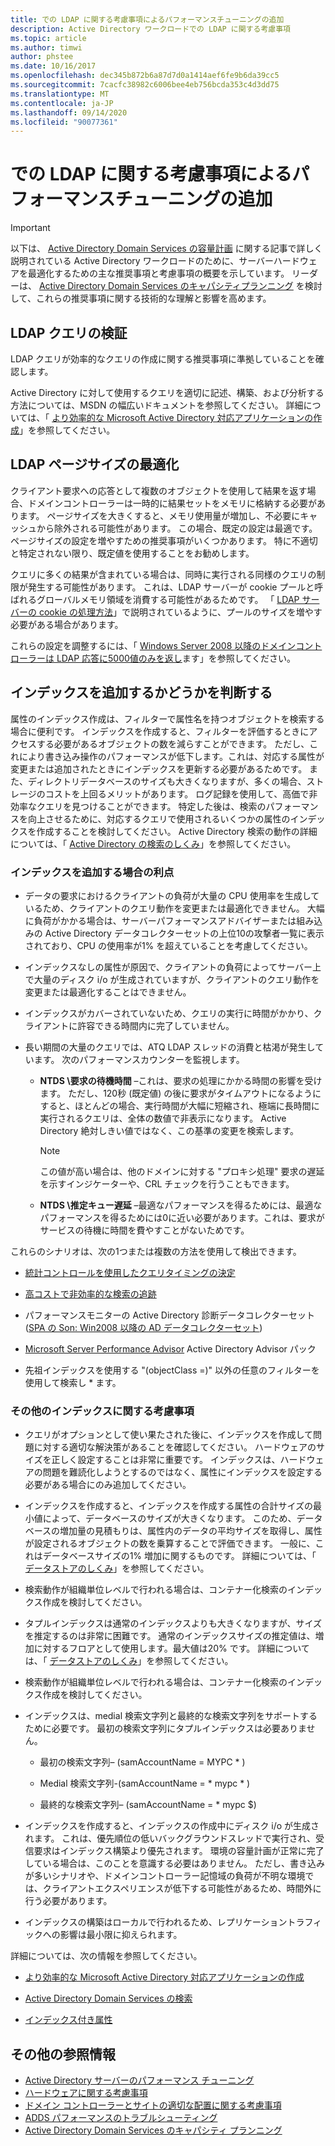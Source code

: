 ```yaml
---
title: での LDAP に関する考慮事項によるパフォーマンスチューニングの追加
description: Active Directory ワークロードでの LDAP に関する考慮事項
ms.topic: article
ms.author: timwi
author: phstee
ms.date: 10/16/2017
ms.openlocfilehash: dec345b872b6a87d7d0a1414aef6fe9b6da39cc5
ms.sourcegitcommit: 7cacfc38982c6006bee4eb756bcda353c4d3dd75
ms.translationtype: MT
ms.contentlocale: ja-JP
ms.lasthandoff: 09/14/2020
ms.locfileid: "90077361"
---
```

# <a name="ldap-considerations-in-adds-performance-tuning"></a>での LDAP に関する考慮事項によるパフォーマンスチューニングの追加

> [!IMPORTANT]
> 以下は、 [Active Directory Domain Services の容量計画](https://go.microsoft.com/fwlink/?LinkId=324566) に関する記事で詳しく説明されている Active Directory ワークロードのために、サーバーハードウェアを最適化するための主な推奨事項と考慮事項の概要を示しています。 リーダーは、 [Active Directory Domain Services のキャパシティプランニング](https://go.microsoft.com/fwlink/?LinkId=324566) を検討して、これらの推奨事項に関する技術的な理解と影響を高めます。

## <a name="verify-ldap-queries"></a>LDAP クエリの検証

LDAP クエリが効率的なクエリの作成に関する推奨事項に準拠していることを確認します。

Active Directory に対して使用するクエリを適切に記述、構築、および分析する方法については、MSDN の幅広いドキュメントを参照してください。 詳細については、「 [より効率的な Microsoft Active Directory 対応アプリケーションの作成](/previous-versions/ms808539(v=msdn.10))」を参照してください。

## <a name="optimize-ldap-page-sizes"></a>LDAP ページサイズの最適化

クライアント要求への応答として複数のオブジェクトを使用して結果を返す場合、ドメインコントローラーは一時的に結果セットをメモリに格納する必要があります。 ページサイズを大きくすると、メモリ使用量が増加し、不必要にキャッシュから除外される可能性があります。 この場合、既定の設定は最適です。 ページサイズの設定を増やすための推奨事項がいくつかあります。 特に不適切と特定されない限り、既定値を使用することをお勧めします。

クエリに多くの結果が含まれている場合は、同時に実行される同様のクエリの制限が発生する可能性があります。  これは、LDAP サーバーが cookie プールと呼ばれるグローバルメモリ領域を消費する可能性があるためです。  「 [LDAP サーバーの cookie の処理方法](../../../../identity/ad-ds/manage/how-ldap-server-cookies-are-handled.md)」で説明されているように、プールのサイズを増やす必要がある場合があります。

これらの設定を調整するには、「 [Windows Server 2008 以降のドメインコントローラーは LDAP 応答に5000値のみを返し](https://support.microsoft.com/kb/2009267)ます」を参照してください。

## <a name="determine-whether-to-add-indices"></a>インデックスを追加するかどうかを判断する

属性のインデックス作成は、フィルターで属性名を持つオブジェクトを検索する場合に便利です。 インデックスを作成すると、フィルターを評価するときにアクセスする必要があるオブジェクトの数を減らすことができます。 ただし、これにより書き込み操作のパフォーマンスが低下します。これは、対応する属性が変更または追加されたときにインデックスを更新する必要があるためです。 また、ディレクトリデータベースのサイズも大きくなりますが、多くの場合、ストレージのコストを上回るメリットがあります。 ログ記録を使用して、高価で非効率なクエリを見つけることができます。 特定した後は、検索のパフォーマンスを向上させるために、対応するクエリで使用されるいくつかの属性のインデックスを作成することを検討してください。 Active Directory 検索の動作の詳細については、「 [Active Directory の検索のしくみ](/previous-versions/windows/it-pro/windows-server-2003/cc755809(v=ws.10))」を参照してください。

### <a name="scenarios-that-benefit-in-adding-indices"></a>インデックスを追加する場合の利点

-   データの要求におけるクライアントの負荷が大量の CPU 使用率を生成しているため、クライアントのクエリ動作を変更または最適化できません。 大幅に負荷がかかる場合は、サーバーパフォーマンスアドバイザーまたは組み込みの Active Directory データコレクターセットの上位10の攻撃者一覧に表示されており、CPU の使用率が1% を超えていることを考慮してください。

-   インデックスなしの属性が原因で、クライアントの負荷によってサーバー上で大量のディスク i/o が生成されていますが、クライアントのクエリ動作を変更または最適化することはできません。

-   インデックスがカバーされていないため、クエリの実行に時間がかかり、クライアントに許容できる時間内に完了していません。

- 長い期間の大量のクエリでは、ATQ LDAP スレッドの消費と枯渇が発生しています。 次のパフォーマンスカウンターを監視します。

    - **NTDS \\要求の待機時間** –これは、要求の処理にかかる時間の影響を受けます。 ただし、120秒 (既定値) の後に要求がタイムアウトになるようにすると、ほとんどの場合、実行時間が大幅に短縮され、極端に長時間に実行されるクエリは、全体の数値で非表示になります。 Active Directory 絶対しきい値ではなく、この基準の変更を検索します。

        > [!NOTE]
        > この値が高い場合は、他のドメインに対する "プロキシ処理" 要求の遅延を示すインジケーターや、CRL チェックを行うこともできます。

    - **NTDS \\推定キュー遅延** –最適なパフォーマンスを得るためには、最適なパフォーマンスを得るためには0に近い必要があります。これは、要求がサービスの待機に時間を費やすことがないためです。

これらのシナリオは、次の1つまたは複数の方法を使用して検出できます。

-   [統計コントロールを使用したクエリタイミングの決定](/previous-versions/ms808539(v=msdn.10))

-   [高コストで非効率的な検索の追跡](/previous-versions/ms808539(v=msdn.10))

-   パフォーマンスモニターの Active Directory 診断データコレクターセット ([SPA の Son: Win2008 以降の AD データコレクターセット](/archive/blogs/askds/son-of-spa-ad-data-collector-sets-in-win2008-and-beyond))

-   [Microsoft Server Performance Advisor](../../../server-performance-advisor/microsoft-server-performance-advisor.md) Active Directory Advisor パック

-   先祖インデックスを使用する "(objectClass =)" 以外の任意のフィルターを使用して検索し \* ます。

### <a name="other-index-considerations"></a>その他のインデックスに関する考慮事項

-   クエリがオプションとして使い果たされた後に、インデックスを作成して問題に対する適切な解決策があることを確認してください。 ハードウェアのサイズを正しく設定することは非常に重要です。 インデックスは、ハードウェアの問題を難読化しようとするのではなく、属性にインデックスを設定する必要がある場合にのみ追加してください。

-   インデックスを作成すると、インデックスを作成する属性の合計サイズの最小値によって、データベースのサイズが大きくなります。 このため、データベースの増加量の見積もりは、属性内のデータの平均サイズを取得し、属性が設定されるオブジェクトの数を乗算することで評価できます。 一般に、これはデータベースサイズの1% 増加に関するものです。 詳細については、「 [データストアのしくみ](/previous-versions/windows/it-pro/windows-server-2003/cc772829(v=ws.10))」を参照してください。

-   検索動作が組織単位レベルで行われる場合は、コンテナー化検索のインデックス作成を検討してください。

-   タプルインデックスは通常のインデックスよりも大きくなりますが、サイズを推定するのは非常に困難です。 通常のインデックスサイズの推定値は、増加に対するフロアとして使用します。最大値は20% です。 詳細については、「 [データストアのしくみ](/previous-versions/windows/it-pro/windows-server-2003/cc772829(v=ws.10))」を参照してください。

-   検索動作が組織単位レベルで行われる場合は、コンテナー化検索のインデックス作成を検討してください。

-   インデックスは、medial 検索文字列と最終的な検索文字列をサポートするために必要です。 最初の検索文字列にタプルインデックスは必要ありません。

    -   最初の検索文字列– (samAccountName = MYPC \* )

    -   Medial 検索文字列-(samAccountName = \* mypc \* )

    -   最終的な検索文字列– (samAccountName = \* mypc $)

-   インデックスを作成すると、インデックスの作成中にディスク i/o が生成されます。 これは、優先順位の低いバックグラウンドスレッドで実行され、受信要求はインデックス構築より優先されます。 環境の容量計画が正常に完了している場合は、このことを意識する必要はありません。 ただし、書き込みが多いシナリオや、ドメインコントローラー記憶域の負荷が不明な環境では、クライアントエクスペリエンスが低下する可能性があるため、時間外に行う必要があります。

-   インデックスの構築はローカルで行われるため、レプリケーショントラフィックへの影響は最小限に抑えられます。

詳細については、次の情報を参照してください。

-   [より効率的な Microsoft Active Directory 対応アプリケーションの作成](/previous-versions/ms808539(v=msdn.10))

-   [Active Directory Domain Services の検索](/windows/win32/ad/searching-in-active-directory-domain-services)

-   [インデックス付き属性](/windows/win32/ad/indexed-attributes)

## <a name="additional-references"></a>その他の参照情報

- [Active Directory サーバーのパフォーマンス チューニング](index.md)
- [ハードウェアに関する考慮事項](hardware-considerations.md)
- [ドメイン コントローラーとサイトの適切な配置に関する考慮事項](site-definition-considerations.md)
- [ADDS パフォーマンスのトラブルシューティング](troubleshoot.md)
- [Active Directory Domain Services のキャパシティ プランニング](https://go.microsoft.com/fwlink/?LinkId=324566)